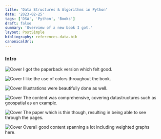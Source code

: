 ```yaml
---
title: 'Data Structures & Algorithms in Python'
date: '2023-02-25'
tags: ['DSA', 'Python', 'Books']
draft: false
summary: 'Overview of a new book I got.'
layout: PostSimple
bibliography: references-data.bib
canonicalUrl:
---
```


### Intro

![Cover](https://i.imgur.com/XBydqcI.jpg)
I got the paperback version which felt good.

![Cover](https://i.imgur.com/yrXD3Vz.jpg)
I like the use of colors throughout the book.

![Cover](https://i.imgur.com/jcGbohD.jpg)
Illustrations were beautifully done as well.

![Cover](https://i.imgur.com/5XMQ6Zs.jpg)
The content was comprehensive, covering datastructures such as geospatial as an example.

![Cover](https://i.imgur.com/d5iSqWy.jpg)
The paper which is thin though, resulting in being able to see through the pages.

![Cover](https://i.imgur.com/dQ6pKy3.jpg)
Overall good content spanning a lot including weighted graphs here.
